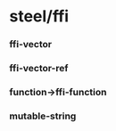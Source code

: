 # steel/ffi
### **ffi-vector**
### **ffi-vector-ref**
### **function->ffi-function**
### **mutable-string**
